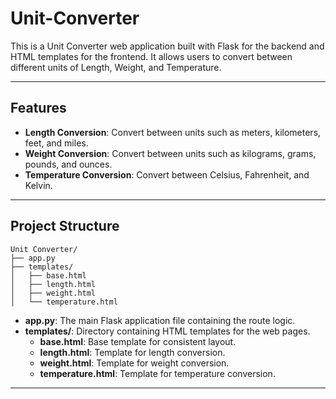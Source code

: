 # Unit-Converter

This is a Unit Converter web application built with Flask for the backend and HTML templates for the frontend. It allows users to convert between different units of Length, Weight, and Temperature.

---

## Features
- **Length Conversion**: Convert between units such as meters, kilometers, feet, and miles.
- **Weight Conversion**: Convert between units such as kilograms, grams, pounds, and ounces.
- **Temperature Conversion**: Convert between Celsius, Fahrenheit, and Kelvin.

---

## Project Structure
```plaintext
Unit Converter/
├── app.py
├── templates/
│   ├── base.html
│   ├── length.html
│   ├── weight.html
│   └── temperature.html
```

- **app.py**: The main Flask application file containing the route logic.
- **templates/**: Directory containing HTML templates for the web pages.
  - **base.html**: Base template for consistent layout.
  - **length.html**: Template for length conversion.
  - **weight.html**: Template for weight conversion.
  - **temperature.html**: Template for temperature conversion.

---



